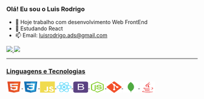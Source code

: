### Olá! Eu sou o Luis Rodrigo

- 🔭 Hoje trabalho com desenvolvimento Web FrontEnd
- 🌱 Estudando React
- 📫 Email: luisrodrigo.ads@gmail.com

 <div>
  <a href="https://github.com/luisrodrigoads">
  <img height="180em" src="https://github-readme-stats.vercel.app/api?username=luisrodrigoads&show_icons=true&theme=dark&include_all_commits=true&count_private=true"/>
  <img height="180em" src="https://github-readme-stats.vercel.app/api/top-langs/?username=luisrodrigoads&layout=compact&langs_count=7&theme=dark"/>
</div>
  
<hr>
  <h3>Linguagens e Tecnologias </h3>
 <div style="display: inline_block">

   <img align="center" alt="Luis-HTML" height="30" width="40" src="https://raw.githubusercontent.com/devicons/devicon/master/icons/html5/html5-original.svg"/>
  <img align="center" alt="Luis-CSS" height="30" width="40" src="https://raw.githubusercontent.com/devicons/devicon/master/icons/css3/css3-original.svg"/>
  <img align="center" alt="Luis-Js" height="30" width="40" src="https://raw.githubusercontent.com/devicons/devicon/master/icons/javascript/javascript-plain.svg"/>
  <img align="center" alt="Luis-React" height="30" width="40" src="https://raw.githubusercontent.com/devicons/devicon/master/icons/react/react-original.svg"/>
  <img align="center" alt="Luis-Bootstrap" height="30" width="40" src="https://raw.githubusercontent.com/devicons/devicon/master/icons/bootstrap/bootstrap-plain.svg"/>
  <img align="center" alt="Luis-nodejs" height="30" width="40" src="https://raw.githubusercontent.com/devicons/devicon/master/icons/nodejs/nodejs-plain.svg"/>
  <img align="center" alt="Luis-git" height="30" width="40" src="https://raw.githubusercontent.com/devicons/devicon/master/icons/git/git-plain.svg"/>
<img align="center" alt="Luis-mongodb" height="30" width="40" src="https://raw.githubusercontent.com/devicons/devicon/master/icons/mongodb/mongodb-plain.svg">
    <img align="center" alt="Luis-java" height="30" width="40" src="https://raw.githubusercontent.com/devicons/devicon/master/icons/java/java-plain.svg">
</div>
